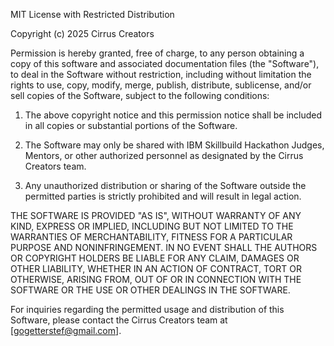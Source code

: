 MIT License with Restricted Distribution

Copyright (c) 2025 Cirrus Creators

Permission is hereby granted, free of charge, to any person obtaining a copy
of this software and associated documentation files (the "Software"), to deal
in the Software without restriction, including without limitation the rights
to use, copy, modify, merge, publish, distribute, sublicense, and/or sell
copies of the Software, subject to the following conditions:

1. The above copyright notice and this permission notice shall be included in all
   copies or substantial portions of the Software.

2. The Software may only be shared with IBM Skillbuild Hackathon Judges, Mentors,
   or other authorized personnel as designated by the Cirrus Creators team.
   
3. Any unauthorized distribution or sharing of the Software outside the permitted
   parties is strictly prohibited and will result in legal action.

THE SOFTWARE IS PROVIDED "AS IS", WITHOUT WARRANTY OF ANY KIND, EXPRESS OR
IMPLIED, INCLUDING BUT NOT LIMITED TO THE WARRANTIES OF MERCHANTABILITY,
FITNESS FOR A PARTICULAR PURPOSE AND NONINFRINGEMENT. IN NO EVENT SHALL THE
AUTHORS OR COPYRIGHT HOLDERS BE LIABLE FOR ANY CLAIM, DAMAGES OR OTHER
LIABILITY, WHETHER IN AN ACTION OF CONTRACT, TORT OR OTHERWISE, ARISING FROM,
OUT OF OR IN CONNECTION WITH THE SOFTWARE OR THE USE OR OTHER DEALINGS IN THE
SOFTWARE.

For inquiries regarding the permitted usage and distribution of this Software,
please contact the Cirrus Creators team at [gogetterstef@gmail.com].
